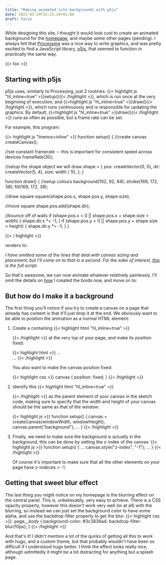 ```yaml
---
title: "Making animated site backgrounds with p5js"
date: 2023-03-29T15:25:24+01:00
draft: false
---
```


While designing this site, I thought it would look cool to create an animated
background for the [homepage](/), and maybe some other pages (pending). I always
felt that [Processing](https://processing.org/) was a nice way to
write graphics, and was pretty excited to find a JavaScript library,
[p5js](https://p5js.org/), that seemed to function in practically the same way.
<!--more-->

{{< toc >}}

## Starting with p5js

p5js uses, similarly to Processing, just 2 routines: {{< highlight js
"hl_inline=true" >}}setup(){{< /highlight >}}, which is run once at the very
beginning of execution; and {{<highlight js "hl_inline=true" >}}draw(){{<
/highlight >}}, which runs continuously and is responsible for updating the
graphics. By default,
{{<highlight js "hl_inline=true" >}}draw(){{< /highlight >}} runs as often as
possible, but a frame rate can be set.

For example, this program:

{{< highlight js "linenos=inline" >}}
function setup() {
  //create canvas
  createCanvas();

  //set constant framerate -- this is important for consistent speed across devices
  frameRate(30);

  //setup the shape object we will draw
  shape = {
    pos: createVector(0, 0),
    dir: createVector(5, 4),
    size: width / 10,
  };
}

function draw() {
  //setup colours
  background(102, 92, 84);
  stroke(169, 172, 38);
  fill(169, 172, 38);

  //draw square
  square(shape.pos.x, shape.pos.y, shape.size);

  //move square
  shape.pos.add(shape.dir);

  //bounce off of walls
  if (shape.pos.x < 0 || shape.pos.x + shape.size > width) {
    shape.dir.x *= -1;
  }
  if (shape.pos.y < 0 || shape.pos.y + shape.size > height) {
    shape.dir.y *= -1;
  }
}

{{< / highlight >}}

renders to:

<div id="eg-1-parent" style="width: 100%; height: auto;"></div>
<script src="https://cdn.jsdelivr.net/npm/p5@1.4.0/lib/p5.js"></script> <!--
load p5.js from CDN-->
<script src="/scripts/blog/p5js/eg-1.js"></script>

_I have omitted some of the lines that deal with canvas sizing and placement,
but I'll come on to that in a second. For
the sake of interest, [this](/scripts/blog/p5js/eg-1.js) is the full script._

So that's awesome, we can now animate whatever relatively painlessly. I'll omit
the details on [how](/blog/boids) I created the boids now, and move on to:

## But how do I make it a background

The first thing you'll notice if you try to create a canvas on a page that
already has content is that it'll just drop it at the end. We obviously want to
be able to position the animation as a normal HTML element:
<ol>
    <li><p>Create a containing 
    {{< highlight html "hl_inline=true" >}}<div>{{< /highlight >}} 
    at the very top of your page, and make its position
    fixed:</p>
    {{< highlight html >}}
    …
    </head>
    <body>
        <div id="background" style="position: fixed; width: 100%; height: 100%;"></div>
        <div class="content">
    …
    {{< /highlight >}}
    <p>You also want to make the canvas position fixed:</p>
    {{< highlight css >}}
    canvas {
        position: fixed;
    }
    {{< /highlight >}}
    </li>
    <li><p>Identify this 
    {{< highlight html "hl_inline=true" >}}<div>{{< /highlight >}}
    as the parent element of your canvas in the sketch code, making sure to
    specify that the width and height of your canvas should be the same as that of
    the window:</p>
    {{< highlight js >}}
    function setup() {
      canvas = createCanvas(windowWidth, windowHeight);
      canvas.parent("background");
      …
    }
    {{< /highlight >}}
    </li>
    <li><p>Finally, we need to make sure the background is actually in the
background, this can be done by setting the z-index of the canvas:
    {{< highlight js >}}
    function setup() {
      …
      canvas.style("z-index", "-1");
      …
    }
    {{< /highlight >}}
    <p>Of course it's important to make sure that all the other elements on
    your page have z-indeces > -1.
</ol>

## Getting that sweet blur effect

The last thing you might notice on my homepage is the blurring effect on the
central panel. This is, unbelievably, very easy to achieve. There is a CSS
opacity property, however this doesn't work very well (or at all) with the
blurring, so instead we can just set the background color to have some alpha,
and use the backdrop-filter property to get the blur:
{{< highlight css >}}
.page__body {
    background-color: #3c3836a4;
    backdrop-filter: blur(10px);
}
{{< /highlight >}}

And that's it! I didn't mention a lot of the quirks of getting all this to work
with hugo, and a custom theme, but that probably wouldn't have been so difficult
if I understood hugo better. I think the effect looks really nice, although
admittedly it might be a bit distracting for anything but a splash page.
